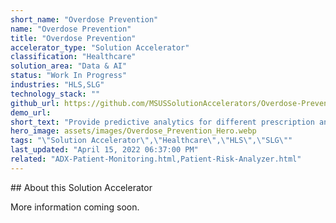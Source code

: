 ```yaml
---
short_name: "Overdose Prevention"
name: "Overdose Prevention"
title: "Overdose Prevention"
accelerator_type: "Solution Accelerator"
classification: "Healthcare"
solution_area: "Data & AI"
status: "Work In Progress"
industries: "HLS,SLG"
technology_stack: ""
github_url: https://github.com/MSUSSolutionAccelerators/Overdose-Prevention-Solution-Accelerator
demo_url: 
short_text: "Provide predictive analytics for different prescription and distribution services"
hero_image: assets/images/Overdose_Prevention_Hero.webp
tags: "\"Solution Accelerator\",\"Healthcare\",\"HLS\",\"SLG\""
last_updated: "April 15, 2022 06:37:00 PM"
related: "ADX-Patient-Monitoring.html,Patient-Risk-Analyzer.html"
---
```

​​## About this Solution Accelerator

More information coming soon.